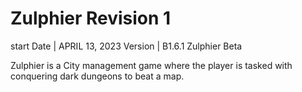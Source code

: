 # Zulphier Revision 1

start Date | APRIL 13, 2023
Version | B1.6.1
Zulphier Beta

Zulphier is a City management game where the player is tasked with conquering dark dungeons to beat a map.
